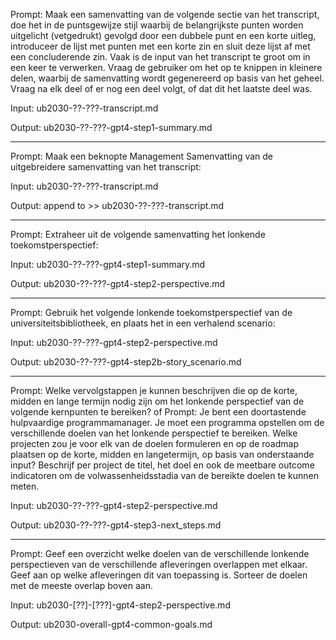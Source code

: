 Prompt: Maak een samenvatting van de volgende sectie van het transcript, doe het in de puntsgewijze stijl waarbij de belangrijkste punten worden uitgelicht (vetgedrukt) gevolgd door een dubbele punt en een korte uitleg, introduceer de lijst met punten met een korte zin en sluit deze lijst af met een concluderende zin. Vaak is de input van het transcript te groot om in een keer te verwerken. Vraag de gebruiker om het op te knippen in kleinere delen, waarbij de samenvatting wordt gegenereerd op basis van het geheel.  Vraag na elk deel of er nog een deel volgt, of dat dit het laatste deel was.

Input: ub2030-??-???-transcript.md

Output: ub2030-??-???-gpt4-step1-summary.md

-------

Prompt: Maak een beknopte Management Samenvatting van de uitgebreidere samenvatting van het transcript:

Input: ub2030-??-???-transcript.md

Output: append to >> ub2030-??-???-transcript.md

-------

Prompt: Extraheer uit de volgende samenvatting het lonkende toekomstperspectief:

Input: ub2030-??-???-gpt4-step1-summary.md

Output: ub2030-??-???-gpt4-step2-perspective.md

-------

Prompt: Gebruik het volgende lonkende toekomstperspectief van de universiteitsbibliotheek, en plaats het in een verhalend scenario:

Input: ub2030-??-???-gpt4-step2-perspective.md

Output: ub2030-??-???-gpt4-step2b-story_scenario.md

-------

Prompt: Welke vervolgstappen je kunnen beschrijven die op de korte, midden en lange termijn nodig zijn om het lonkende perspectief van de volgende kernpunten te bereiken?
of
Prompt: Je bent een doortastende hulpvaardige programmamanager. Je moet een programma opstellen om de verschillende doelen van het lonkende perspectief te bereiken. Welke projecten zou je voor elk van de doelen formuleren en op de roadmap plaatsen op de korte, midden en langetermijn, op basis van onderstaande input? Beschrijf per project de titel, het doel en ook de meetbare outcome indicatoren om de volwassenheidsstadia van de bereikte doelen te kunnen meten. 
 

Input: ub2030-??-???-gpt4-step2-perspective.md

Output: ub2030-??-???-gpt4-step3-next_steps.md

--------

Prompt: Geef een overzicht welke doelen van de verschillende lonkende perspectieven van de verschillende afleveringen overlappen met elkaar. Geef aan op welke afleveringen dit van toepassing is. Sorteer de doelen met de meeste overlap boven aan.

Input: ub2030-[??]-[???]-gpt4-step2-perspective.md

Output: ub2030-overall-gpt4-common-goals.md
